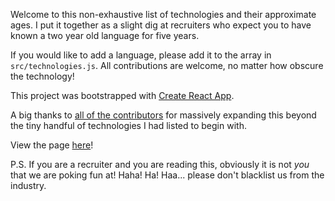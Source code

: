 Welcome to this non-exhaustive list of technologies and their approximate ages. I put it together as a slight dig at recruiters who expect you to have known a two year old language for five years.

If you would like to add a language, please add it to the array in `src/technologies.js`. All contributions are welcome, no matter how obscure the technology!

This project was bootstrapped with [Create React App](https://github.com/facebook/create-react-app).

A big thanks to [all of the contributors](https://github.com/jsrn/howoldisit/graphs/contributors) for massively expanding this beyond the tiny handful of technologies I had listed to begin with.

View the page [here](https://howoldisit.glitch.me/)!

P.S. If you are a recruiter and you are reading this, obviously it is not *you* that we are poking fun at! Haha! Ha! Haa... please don't blacklist us from the industry.
